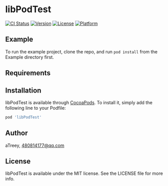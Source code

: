 # libPodTest

[![CI Status](http://img.shields.io/travis/aTreey/libPodTest.svg?style=flat)](https://travis-ci.org/aTreey/libPodTest)
[![Version](https://img.shields.io/cocoapods/v/libPodTest.svg?style=flat)](http://cocoapods.org/pods/libPodTest)
[![License](https://img.shields.io/cocoapods/l/libPodTest.svg?style=flat)](http://cocoapods.org/pods/libPodTest)
[![Platform](https://img.shields.io/cocoapods/p/libPodTest.svg?style=flat)](http://cocoapods.org/pods/libPodTest)

## Example

To run the example project, clone the repo, and run `pod install` from the Example directory first.

## Requirements

## Installation

libPodTest is available through [CocoaPods](http://cocoapods.org). To install
it, simply add the following line to your Podfile:

```ruby
pod 'libPodTest'
```

## Author

aTreey, 480814177@qq.com

## License

libPodTest is available under the MIT license. See the LICENSE file for more info.
